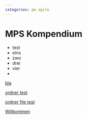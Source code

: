 ```yaml
---
categories: pm agile
---
```


# MPS Kompendium

* test
* eins
* zwo
* drei
* vier
* 


[bla](bla.md)

[ordner test](test)

[ordner file test](test/README.md)

[Willkommen](test2/test2.md)
